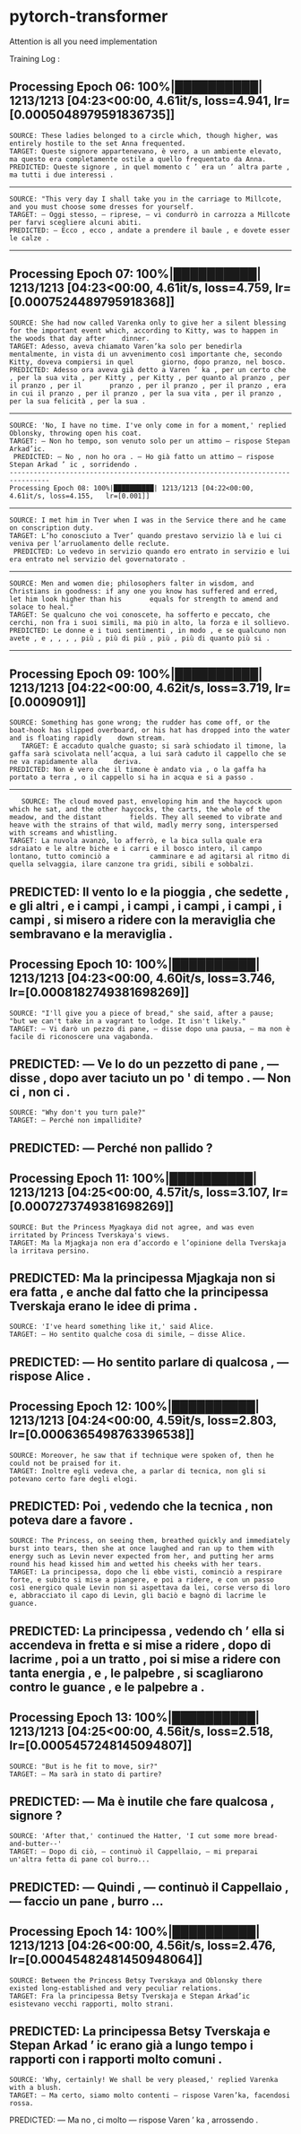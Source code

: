 # pytorch-transformer
Attention is all you need implementation


Training Log : 

   Processing Epoch 06: 100%|██████████| 1213/1213 [04:23<00:00,  4.61it/s, loss=4.941,   lr=[0.0005048979591836735]]
   --------------------------------------------------------------------------------
    SOURCE: These ladies belonged to a circle which, though higher, was entirely hostile to the set Anna frequented.
    TARGET: Queste signore appartenevano, è vero, a un ambiente elevato, ma questo era completamente ostile a quello frequentato da Anna.
    PREDICTED: Queste signore , in quel momento c ’ era un ’ altra parte , ma tutti i due interessi .
   --------------------------------------------------------------------------------
    SOURCE: "This very day I shall take you in the carriage to Millcote, and you must choose some dresses for yourself.
    TARGET: — Oggi stesso, — riprese, — vi condurrò in carrozza a Millcote per farvi scegliere alcuni abiti.
    PREDICTED: — Ecco , ecco , andate a prendere il baule , e dovete esser le calze .
   --------------------------------------------------------------------------------
   Processing Epoch 07: 100%|██████████| 1213/1213 [04:23<00:00,  4.61it/s, loss=4.759,   lr=[0.0007524489795918368]]
   --------------------------------------------------------------------------------
    SOURCE: She had now called Varenka only to give her a silent blessing for the important event which, according to Kitty, was to happen in the woods that day after    dinner.
    TARGET: Adesso, aveva chiamato Varen’ka solo per benedirla mentalmente, in vista di un avvenimento così importante che, secondo Kitty, doveva compiersi in quel       giorno, dopo pranzo, nel bosco.
    PREDICTED: Adesso ora aveva già detto a Varen ’ ka , per un certo che , per la sua vita , per Kitty , per Kitty , per quanto al pranzo , per il pranzo , per il       pranzo , per il pranzo , per il pranzo , era in cui il pranzo , per il pranzo , per la sua vita , per il pranzo , per la sua felicità , per la sua .
   --------------------------------------------------------------------------------
    SOURCE: 'No, I have no time. I've only come in for a moment,' replied Oblonsky, throwing open his coat.
    TARGET: — Non ho tempo, son venuto solo per un attimo — rispose Stepan Arkad’ic.
     PREDICTED: — No , non ho ora . — Ho già fatto un attimo — rispose Stepan Arkad ’ ic , sorridendo .
    --------------------------------------------------------------------------------
    Processing Epoch 08: 100%|██████████| 1213/1213 [04:22<00:00,  4.61it/s, loss=4.155,   lr=[0.001]]
   --------------------------------------------------------------------------------
    SOURCE: I met him in Tver when I was in the Service there and he came on conscription duty.
    TARGET: L’ho conosciuto a Tver’ quando prestavo servizio là e lui ci veniva per l’arruolamento delle reclute.
     PREDICTED: Lo vedevo in servizio quando ero entrato in servizio e lui era entrato nel servizio del governatorato .
   --------------------------------------------------------------------------------
    SOURCE: Men and women die; philosophers falter in wisdom, and Christians in goodness: if any one you know has suffered and erred, let him look higher than his       equals for strength to amend and solace to heal."
    TARGET: Se qualcuno che voi conoscete, ha sofferto e peccato, che cerchi, non fra i suoi simili, ma più in alto, la forza e il sollievo.
    PREDICTED: Le donne e i tuoi sentimenti , in modo , e se qualcuno non avete , e , , , , più , più di più , più , più di quanto più si .
   --------------------------------------------------------------------------------
   Processing Epoch 09: 100%|██████████| 1213/1213 [04:22<00:00,  4.62it/s, loss=3.719,   lr=[0.0009091]]
   --------------------------------------------------------------------------------
    SOURCE: Something has gone wrong; the rudder has come off, or the boat-hook has slipped overboard, or his hat has dropped into the water and is floating rapidly    down stream.
       TARGET: È accaduto qualche guasto; si sarà schiodato il timone, la gaffa sarà scivolata nell’acqua, a lui sarà caduto il cappello che se ne va rapidamente alla    deriva.
    PREDICTED: Non è vero che il timone è andato via , o la gaffa ha portato a terra , o il cappello si ha in acqua e si a passo .
   --------------------------------------------------------------------------------
       SOURCE: The cloud moved past, enveloping him and the haycock upon which he sat, and the other haycocks, the carts, the whole of the meadow, and the distant       fields. They all seemed to vibrate and heave with the strains of that wild, madly merry song, interspersed with screams and whistling.
    TARGET: La nuvola avanzò, lo afferrò, e la bica sulla quale era sdraiato e le altre biche e i carri e il bosco intero, il campo lontano, tutto cominciò a          camminare e ad agitarsi al ritmo di quella selvaggia, ilare canzone tra gridi, sibili e sobbalzi.
 PREDICTED: Il vento lo e la pioggia , che sedette , e gli altri , e i campi , i campi , i campi , i campi , i campi , si misero a ridere con la meraviglia che sembravano e la meraviglia .
--------------------------------------------------------------------------------
Processing Epoch 10: 100%|██████████| 1213/1213 [04:23<00:00,  4.60it/s, loss=3.746,   lr=[0.0008182749381698269]]
--------------------------------------------------------------------------------
    SOURCE: "I'll give you a piece of bread," she said, after a pause; "but we can't take in a vagrant to lodge. It isn't likely."
    TARGET: — Vi darò un pezzo di pane, — disse dopo una pausa, — ma non è facile di riconoscere una vagabonda.
 PREDICTED: — Ve lo do un pezzetto di pane , — disse , dopo aver taciuto un po ' di tempo . — Non ci , non ci .
--------------------------------------------------------------------------------
    SOURCE: "Why don't you turn pale?"
    TARGET: — Perché non impallidite?
 PREDICTED: — Perché non pallido ?
--------------------------------------------------------------------------------
Processing Epoch 11: 100%|██████████| 1213/1213 [04:25<00:00,  4.57it/s, loss=3.107,   lr=[0.0007273749381698269]]
--------------------------------------------------------------------------------
    SOURCE: But the Princess Myagkaya did not agree, and was even irritated by Princess Tverskaya's views.
    TARGET: Ma la Mjagkaja non era d’accordo e l’opinione della Tverskaja la irritava persino.
 PREDICTED: Ma la principessa Mjagkaja non si era fatta , e anche dal fatto che la principessa Tverskaja erano le idee di prima .
--------------------------------------------------------------------------------
    SOURCE: 'I've heard something like it,' said Alice.
    TARGET: — Ho sentito qualche cosa di simile, — disse Alice.
 PREDICTED: — Ho sentito parlare di qualcosa , — rispose Alice .
--------------------------------------------------------------------------------
Processing Epoch 12: 100%|██████████| 1213/1213 [04:24<00:00,  4.59it/s, loss=2.803,   lr=[0.0006365498763396538]]
--------------------------------------------------------------------------------
    SOURCE: Moreover, he saw that if technique were spoken of, then he could not be praised for it.
    TARGET: Inoltre egli vedeva che, a parlar di tecnica, non gli si potevano certo fare degli elogi.
 PREDICTED: Poi , vedendo che la tecnica , non poteva dare a favore .
--------------------------------------------------------------------------------
    SOURCE: The Princess, on seeing them, breathed quickly and immediately burst into tears, then she at once laughed and ran up to them with energy such as Levin never expected from her, and putting her arms round his head kissed him and wetted his cheeks with her tears.
    TARGET: La principessa, dopo che li ebbe visti, cominciò a respirare forte, e subito si mise a piangere, e poi a ridere, e con un passo così energico quale Levin non si aspettava da lei, corse verso di loro e, abbracciato il capo di Levin, gli baciò e bagnò di lacrime le guance.
 PREDICTED: La principessa , vedendo ch ’ ella si accendeva in fretta e si mise a ridere , dopo di lacrime , poi a un tratto , poi si mise a ridere con tanta energia , e , le palpebre , si scagliarono contro le guance , e le palpebre a .
--------------------------------------------------------------------------------
Processing Epoch 13: 100%|██████████| 1213/1213 [04:25<00:00,  4.56it/s, loss=2.518,   lr=[0.0005457248145094807]]
--------------------------------------------------------------------------------
    SOURCE: "But is he fit to move, sir?"
    TARGET: — Ma sarà in stato di partire?
 PREDICTED: — Ma è inutile che fare qualcosa , signore ?
--------------------------------------------------------------------------------
    SOURCE: 'After that,' continued the Hatter, 'I cut some more bread- and-butter--'
    TARGET: — Dopo di ciò, — continuò il Cappellaio, — mi preparai un'altra fetta di pane col burro...
 PREDICTED: — Quindi , — continuò il Cappellaio , — faccio un pane , burro ...
--------------------------------------------------------------------------------
Processing Epoch 14: 100%|██████████| 1213/1213 [04:26<00:00,  4.56it/s, loss=2.476,   lr=[0.00045482481450948064]]
--------------------------------------------------------------------------------
    SOURCE: Between the Princess Betsy Tverskaya and Oblonsky there existed long-established and very peculiar relations.
    TARGET: Fra la principessa Betsy Tverskaja e Stepan Arkad’ic esistevano vecchi rapporti, molto strani.
 PREDICTED: La principessa Betsy Tverskaja e Stepan Arkad ’ ic erano già a lungo tempo i rapporti con i rapporti molto comuni .
--------------------------------------------------------------------------------
    SOURCE: 'Why, certainly! We shall be very pleased,' replied Varenka with a blush.
    TARGET: — Ma certo, siamo molto contenti — rispose Varen’ka, facendosi rossa.
 PREDICTED: — Ma no , ci molto — rispose Varen ’ ka , arrossendo .


